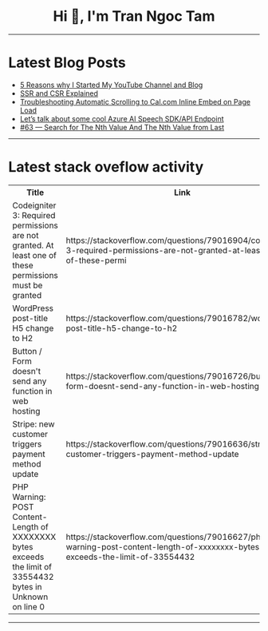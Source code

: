 <h1 align="center">Hi 👋, I'm Tran Ngoc Tam</h1>

---

# Latest Blog Posts 
<!-- BLOG-POST-LIST:START -->
- [5 Reasons why I Started My YouTube Channel and Blog](https://dev.to/lakshmananarumugam/5-reasons-why-i-started-my-youtube-channel-and-blog-80p)
- [SSR and CSR Explained](https://dev.to/sushant696/ssr-and-csr-explained-3p6m)
- [Troubleshooting Automatic Scrolling to Cal.com Inline Embed on Page Load](https://dev.to/mohymenul/troubleshooting-automatic-scrolling-to-calcom-inline-embed-on-page-load-28g3)
- [Let’s talk about some cool Azure AI Speech SDK/API Endpoint](https://dev.to/femolacaster/lets-talk-about-some-cool-azure-ai-speech-sdkapi-endpoint-417g)
- [#63 — Search for The Nth Value And The Nth Value from Last](https://dev.to/judith677/63-search-for-the-nth-value-and-the-nth-value-from-last-3ejl)
<!-- BLOG-POST-LIST:END -->

---

# Latest stack oveflow activity
<table>
  <tr><th>Title</th><th>Link</th></tr>
  <!-- STACKOVERFLOW:START --><tr><td>Codeigniter 3: Required permissions are not granted. At least one of these permissions must be granted</td><td>https://stackoverflow.com/questions/79016904/codeigniter-3-required-permissions-are-not-granted-at-least-one-of-these-permi</td></tr><tr><td>WordPress post-title H5 change to H2</td><td>https://stackoverflow.com/questions/79016782/wordpress-post-title-h5-change-to-h2</td></tr><tr><td>Button / Form doesn&#39;t send any function in web hosting</td><td>https://stackoverflow.com/questions/79016726/button-form-doesnt-send-any-function-in-web-hosting</td></tr><tr><td>Stripe: new customer triggers payment method update</td><td>https://stackoverflow.com/questions/79016636/stripe-new-customer-triggers-payment-method-update</td></tr><tr><td>PHP Warning: POST Content-Length of XXXXXXXX bytes exceeds the limit of 33554432 bytes in Unknown on line 0</td><td>https://stackoverflow.com/questions/79016627/php-warning-post-content-length-of-xxxxxxxx-bytes-exceeds-the-limit-of-33554432</td></tr><!-- STACKOVERFLOW:END -->
</table>

---


